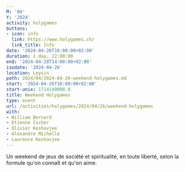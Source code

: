 ```yaml
---
M: '04'
Y: '2024'
activity: holygames
buttons:
- icon: info
  link: https://www.holygames.ch/
  link_title: Info
date: '2024-04-26T16:00:00+02:00'
duration: 1 day, 22:00:00
end: '2024-04-28T14:00:00+02:00'
isodate: '2024-04-26'
location: Leysin
path: 2024/04/2024-04-26-weekend-holygames.md
start: '2024-04-26T16:00:00+02:00'
start-unix: 1714140000.0
title: Weekend Holygames
type: event
url: /activities/holygames/2024/04/26/weekend-holygames
with:
- William Bernard
- Etienne Ischer
- Olivier Keshavjee
- Alexandre Michelle
- Laurence Keshavjee
---
```

Un weekend de jeux de société et spiritualité, en toute liberté, selon la formule qu'on connaît et qu'on aime.